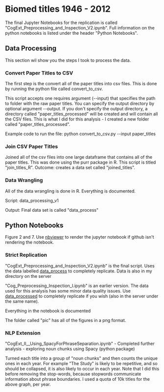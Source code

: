 # Biomed titles 1946 - 2012 

The final Jupyter Notebooks for the replication is called "CogExt_Preprocessing_and_Inspection_V2.ipynb". Full information on the python notebooks is listed under the header "Python Notebooks".

## Data Processing

This section wil show you the steps I took to process the data. 

### Convert Paper Titles to CSV
The first step is the convert all of the paper titles into csv files. This is done by running the python file called convert_to_csv.

This script accepts one requires argument (--input) that specifies the path to folder with the raw paper titles. You can specify the output directory by optional argument --output. If you don't specify the output directory, a directory called "paper_titles_processed" will be created and will contain all the CSV files. This is what I did for this analysis - I created a new folder called "paper_titles_processed".

Example code to run the file: python convert_to_csv.py --input paper_titles 

### Join CSV Paper Titles

Joined all of the csv files into one large dataframe that contains all of the paper titles. This was done using the purr package in R. This script is titled "join_titles_R". Outcome: creates a data set called "joined_titles".

### Data Wrangling

All of the data wrangling is done in R. Everything is documented.

Script: data_processing_v1

Output: Final data set is called "data_process"

## Python Notebooks

Figure 2 and 7. Use [nbviewer](https://nbviewer.jupyter.org/) to render the jupyter notebook if github isn't rendering the notebook.

### Strict Replication

"CogExt_Preprocessing_and_Inspection_V2.ipynb" is the final script. Uses the data labelled [data_process](https://www.dropbox.com/s/csibdzi9dl6nmls/data_process.zip?dl=0) to completely replicate. Data is also in my directory on the server

"Cog_Preprocessing_Inspection_I.ipynb" is an earlier version. The data used for this analysis has some minor data quality issues. Use [data_processed](https://www.dropbox.com/s/t2p9emvgcqns9f3/data_processed.csv?dl=0) to completely replicate if you wish (also in the server under the same name).

Everything in the notebook is documented

The folder called "pic" has all of the figures in a png format.

### NLP Extension

"CogExt_II__Using_SpacyForPhraseSeparation.ipynb" - Completed further analysis - exploring noun chunks using Spacy (python package)

Turned each title into a group of "noun chunks" and then counts the unique ones in each year. For example "The Study" is likely to be repetitive, and so should be collapsed, it is also likely to occur in each year. Note that I did this before removing the stop-words, because stopwords communicate information about phrase boundaries. I used a quota of 10k titles for the above graph, per year.



